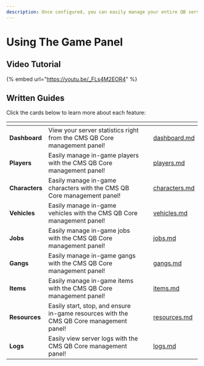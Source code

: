 ```yaml
---
description: Once configured, you can easily manage your entire QB server!
---
```


# Using The Game Panel

## Video Tutorial

{% embed url="https://youtu.be/_FLs4M2EOR4" %}

## Written Guides

Click the cards below to learn more about each feature:

<table data-view="cards"><thead><tr><th></th><th></th><th></th><th data-hidden data-card-target data-type="content-ref"></th></tr></thead><tbody><tr><td><strong>Dashboard</strong></td><td>View your server statistics right from the CMS QB Core management panel!</td><td></td><td><a href="using-the-game-panel/dashboard.md">dashboard.md</a></td></tr><tr><td><strong>Players</strong></td><td>Easily manage in-game players with the CMS QB Core management panel!</td><td></td><td><a href="using-the-game-panel/players.md">players.md</a></td></tr><tr><td><strong>Characters</strong></td><td>Easily manage in-game characters with the CMS QB Core management panel!</td><td></td><td><a href="using-the-game-panel/characters.md">characters.md</a></td></tr><tr><td><strong>Vehicles</strong></td><td>Easily manage in-game vehicles with the CMS QB Core management panel!</td><td></td><td><a href="using-the-game-panel/vehicles.md">vehicles.md</a></td></tr><tr><td><strong>Jobs</strong></td><td>Easily manage in-game jobs with the CMS QB Core management panel!</td><td></td><td><a href="using-the-game-panel/jobs.md">jobs.md</a></td></tr><tr><td><strong>Gangs</strong></td><td>Easily manage in-game gangs with the CMS QB Core management panel!</td><td></td><td><a href="using-the-game-panel/gangs.md">gangs.md</a></td></tr><tr><td><strong>Items</strong></td><td>Easily manage in-game items with the CMS QB Core management panel!</td><td></td><td><a href="using-the-game-panel/items.md">items.md</a></td></tr><tr><td><strong>Resources</strong></td><td>Easily start, stop, and ensure in-game resources with the CMS QB Core management panel!</td><td></td><td><a href="using-the-game-panel/resources.md">resources.md</a></td></tr><tr><td><strong>Logs</strong></td><td>Easily view server logs with the CMS QB Core management panel!</td><td></td><td><a href="using-the-game-panel/logs.md">logs.md</a></td></tr></tbody></table>
